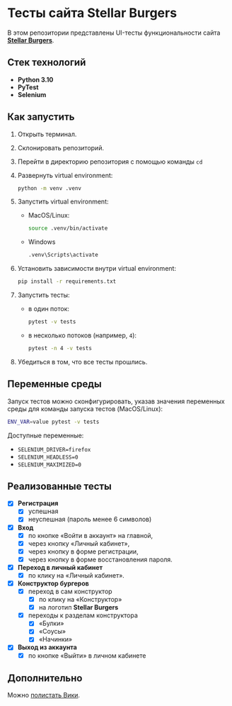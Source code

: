 # Тесты сайта **Stellar Burgers**

В этом репозитории представлены UI-тесты функциональности сайта [**Stellar Burgers**](https://stellarburgers.nomoreparties.site/).

## Стек технологий

- **Python 3.10**
- **PyTest**
- **Selenium**

## Как запустить

1. Открыть терминал.
2. Склонировать репозиторий.
3. Перейти в директорию репозитория с помощью команды `cd`
4. Развернуть virtual environment:

   ```bash
   python -m venv .venv
   ```

5. Запустить virtual environment:

   - MacOS/Linux:

     ```bash
     source .venv/bin/activate
     ```

   - Windows

     ```bash
     .venv\Scripts\activate
     ```

6. Установить зависимости внутри virtual environment:

   ```bash
   pip install -r requirements.txt
   ```

7. Запустить тесты:
   - в один поток:

     ```bash
     pytest -v tests
     ```

   - в несколько потоков (например, `4`):

     ```bash
     pytest -n 4 -v tests
     ```

8. Убедиться в том, что все тесты прошлись.

## Переменные среды

Запуск тестов можно сконфигурировать, указав значения переменных среды для команды запуска тестов (MacOS/Linux):

```bash
ENV_VAR=value pytest -v tests
```

Доступные переменные:

- `SELENIUM_DRIVER=firefox`
- `SELENIUM_HEADLESS=0`
- `SELENIUM_MAXIMIZED=0`

## Реализованные тесты

- [x] **Регистрация**
  - [x] успешная
  - [x] неуспешная (пароль менее 6 символов)

- [x] **Вход**
  - [x] по кнопке «Войти в аккаунт» на главной,
  - [x] через кнопку «Личный кабинет»,
  - [x] через кнопку в форме регистрации,
  - [x] через кнопку в форме восстановления пароля.

- [x] **Переход в личный кабинет**
  - [x] по клику на «Личный кабинет».

- [x] **Конструктор бургеров**
  - [x] переход в сам конструктор
    - [x] по клику на «Конструктор»
    - [x] на логотип **Stellar Burgers**
  - [x] переходы к разделам конструктора
    - [x] «Булки»
    - [x] «Соусы»
    - [x] «Начинки»

- [x] **Выход из аккаунта**
  - [x] по кнопке «Выйти» в личном кабинете

## Дополнительно
Можно [полистать Вики](https://github.com/eliskik/Sprint_3/wiki).
